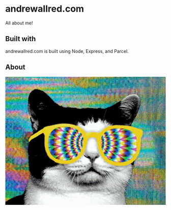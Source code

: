 # andrewallred.com

All about me!

## Built with

andrewallred.com is built using Node, Express, and Parcel.

## About

![psychedelic-cat](psychedelic-cat.gif) 
